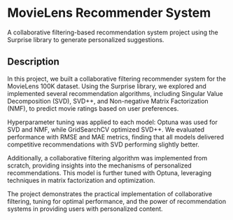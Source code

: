 # MovieLens Recommender System
A collaborative filtering-based recommendation system project using the Surprise library to generate personalized suggestions.

## Description
In this project, we built a collaborative filtering recommender system for the MovieLens 100K dataset. Using the Surprise library, we explored and implemented several recommendation algorithms, including Singular Value Decomposition (SVD), SVD++, and Non-negative Matrix Factorization (NMF), to predict movie ratings based on user preferences.

Hyperparameter tuning was applied to each model: Optuna was used for SVD and NMF, while GridSearchCV optimized SVD++. We evaluated performance with RMSE and MAE metrics, finding that all models delivered competitive recommendations with SVD performing slightly better.

Additionally, a collaborative filtering algorithm was implemented from scratch, providing insights into the mechanisms of personalized recommendations. This model is further tuned with Optuna, leveraging techniques in matrix factorization and optimization.

The project demonstrates the practical implementation of collaborative filtering, tuning for optimal performance, and the power of recommendation systems in providing users with personalized content.
